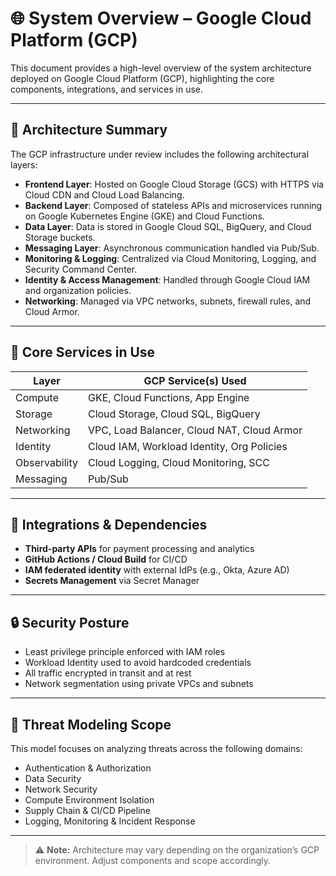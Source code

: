 # 🌐 System Overview – Google Cloud Platform (GCP)

This document provides a high-level overview of the system architecture deployed on Google Cloud Platform (GCP), highlighting the core components, integrations, and services in use.

---

## 🧭 Architecture Summary

The GCP infrastructure under review includes the following architectural layers:

- **Frontend Layer**: Hosted on Google Cloud Storage (GCS) with HTTPS via Cloud CDN and Cloud Load Balancing.
- **Backend Layer**: Composed of stateless APIs and microservices running on Google Kubernetes Engine (GKE) and Cloud Functions.
- **Data Layer**: Data is stored in Google Cloud SQL, BigQuery, and Cloud Storage buckets.
- **Messaging Layer**: Asynchronous communication handled via Pub/Sub.
- **Monitoring & Logging**: Centralized via Cloud Monitoring, Logging, and Security Command Center.
- **Identity & Access Management**: Handled through Google Cloud IAM and organization policies.
- **Networking**: Managed via VPC networks, subnets, firewall rules, and Cloud Armor.

---

## 🧱 Core Services in Use

| Layer            | GCP Service(s) Used                    |
|------------------|----------------------------------------|
| Compute          | GKE, Cloud Functions, App Engine       |
| Storage          | Cloud Storage, Cloud SQL, BigQuery     |
| Networking       | VPC, Load Balancer, Cloud NAT, Cloud Armor |
| Identity         | Cloud IAM, Workload Identity, Org Policies |
| Observability    | Cloud Logging, Cloud Monitoring, SCC   |
| Messaging        | Pub/Sub                                |

---

## 🔗 Integrations & Dependencies

- **Third-party APIs** for payment processing and analytics
- **GitHub Actions / Cloud Build** for CI/CD
- **IAM federated identity** with external IdPs (e.g., Okta, Azure AD)
- **Secrets Management** via Secret Manager

---

## 🔒 Security Posture

- Least privilege principle enforced with IAM roles
- Workload Identity used to avoid hardcoded credentials
- All traffic encrypted in transit and at rest
- Network segmentation using private VPCs and subnets

---

## 🎯 Threat Modeling Scope

This model focuses on analyzing threats across the following domains:

- Authentication & Authorization
- Data Security
- Network Security
- Compute Environment Isolation
- Supply Chain & CI/CD Pipeline
- Logging, Monitoring & Incident Response

---

> ⚠️ **Note:** Architecture may vary depending on the organization’s GCP environment. Adjust components and scope accordingly.
